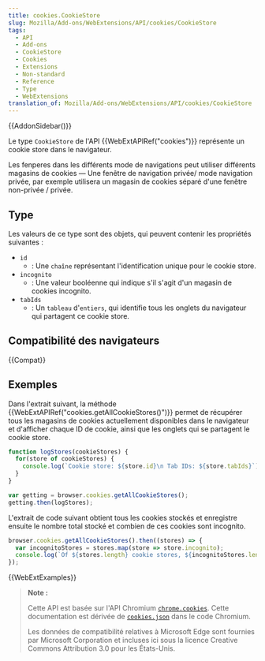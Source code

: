 ```yaml
---
title: cookies.CookieStore
slug: Mozilla/Add-ons/WebExtensions/API/cookies/CookieStore
tags:
  - API
  - Add-ons
  - CookieStore
  - Cookies
  - Extensions
  - Non-standard
  - Reference
  - Type
  - WebExtensions
translation_of: Mozilla/Add-ons/WebExtensions/API/cookies/CookieStore
---
```


{{AddonSidebar()}}

Le type `CookieStore` de l'API {{WebExtAPIRef("cookies")}} représente un cookie store dans le navigateur.

Les fenperes dans les différents mode de navigations peut utiliser différents magasins de cookies — Une fenêtre de navigation privée/ mode navigation privée, par exemple utilisera un magasin de cookies séparé d'une fenêtre non-privée / privée.

## Type

Les valeurs de ce type sont des objets, qui peuvent contenir les propriétés suivantes :

- `id`
  - : Une `chaîne` représentant l'identification unique pour le cookie store.
- `incognito`
  - : Une valeur booléenne qui indique s'il s'agit d'un magasin de cookies incognito.
- `tabIds`
  - : Un `tableau` d'`entiers`, qui identifie tous les onglets du navigateur qui partagent ce cookie store.

## Compatibilité des navigateurs

{{Compat}}

## Exemples

Dans l'extrait suivant, la méthode {{WebExtAPIRef("cookies.getAllCookieStores()")}} permet de récupérer tous les magasins de cookies actuellement disponibles dans le navigateur et d'afficher chaque ID de cookie, ainsi que les onglets qui se partagent le cookie store.

```js
function logStores(cookieStores) {
  for(store of cookieStores) {
    console.log(`Cookie store: ${store.id}\n Tab IDs: ${store.tabIds}`);
  }
}

var getting = browser.cookies.getAllCookieStores();
getting.then(logStores);
```

L'extrait de code suivant obtient tous les cookies stockés et enregistre ensuite le nombre total stocké et combien de ces cookies sont incognito.

```js
browser.cookies.getAllCookieStores().then((stores) => {
  var incognitoStores = stores.map(store => store.incognito);
  console.log(`Of ${stores.length} cookie stores, ${incognitoStores.length} are incognito.`);
});
```

{{WebExtExamples}}

> **Note :**
>
> Cette API est basée sur l'API Chromium [`chrome.cookies`](https://developer.chrome.com/extensions/cookies). Cette documentation est dérivée de [`cookies.json`](https://chromium.googlesource.com/chromium/src/+/master/chrome/common/extensions/api/cookies.json) dans le code Chromium.
>
> Les données de compatibilité relatives à Microsoft Edge sont fournies par Microsoft Corporation et incluses ici sous la licence Creative Commons Attribution 3.0 pour les États-Unis.

<!--
// Copyright 2015 The Chromium Authors. All rights reserved.
//
// Redistribution and use in source and binary forms, with or without
// modification, are permitted provided that the following conditions are
// met:
//
//    * Redistributions of source code must retain the above copyright
// notice, this list of conditions and the following disclaimer.
//    * Redistributions in binary form must reproduce the above
// copyright notice, this list of conditions and the following disclaimer
// in the documentation and/or other materials provided with the
// distribution.
//    * Neither the name of Google Inc. nor the names of its
// contributors may be used to endorse or promote products derived from
// this software without specific prior written permission.
//
// THIS SOFTWARE IS PROVIDED BY THE COPYRIGHT HOLDERS AND CONTRIBUTORS
// "AS IS" AND ANY EXPRESS OR IMPLIED WARRANTIES, INCLUDING, BUT NOT
// LIMITED TO, THE IMPLIED WARRANTIES OF MERCHANTABILITY AND FITNESS FOR
// A PARTICULAR PURPOSE ARE DISCLAIMED. IN NO EVENT SHALL THE COPYRIGHT
// OWNER OR CONTRIBUTORS BE LIABLE FOR ANY DIRECT, INDIRECT, INCIDENTAL,
// SPECIAL, EXEMPLARY, OR CONSEQUENTIAL DAMAGES (INCLUDING, BUT NOT
// LIMITED TO, PROCUREMENT OF SUBSTITUTE GOODS OR SERVICES; LOSS OF USE,
// DATA, OR PROFITS; OR BUSINESS INTERRUPTION) HOWEVER CAUSED AND ON ANY
// THEORY OF LIABILITY, WHETHER IN CONTRACT, STRICT LIABILITY, OR TORT
// (INCLUDING NEGLIGENCE OR OTHERWISE) ARISING IN ANY WAY OUT OF THE USE
// OF THIS SOFTWARE, EVEN IF ADVISED OF THE POSSIBILITY OF SUCH DAMAGE.
-->
